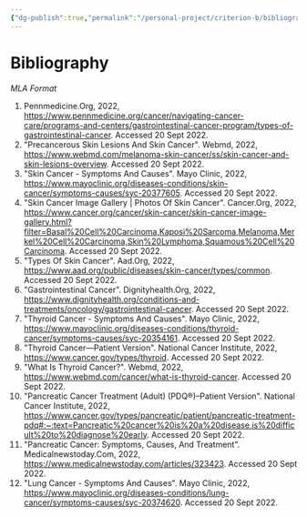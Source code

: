 ```yaml
---
{"dg-publish":true,"permalink":"/personal-project/criterion-b/bibliography/","dgHomeLink":true,"dgPassFrontmatter":false,"dgShowLocalGraph":true}
---
```


# Bibliography
*MLA Format*
1. Pennmedicine.Org, 2022, https://www.pennmedicine.org/cancer/navigating-cancer-care/programs-and-centers/gastrointestinal-cancer-program/types-of-gastrointestinal-cancer. Accessed 20 Sept 2022.
2. "Precancerous Skin Lesions And Skin Cancer". Webmd, 2022, https://www.webmd.com/melanoma-skin-cancer/ss/skin-cancer-and-skin-lesions-overview. Accessed 20 Sept 2022.
3. "Skin Cancer - Symptoms And Causes". Mayo Clinic, 2022, https://www.mayoclinic.org/diseases-conditions/skin-cancer/symptoms-causes/syc-20377605. Accessed 20 Sept 2022.
4. "Skin Cancer Image Gallery | Photos Of Skin Cancer". Cancer.Org, 2022, https://www.cancer.org/cancer/skin-cancer/skin-cancer-image-gallery.html?filter=Basal%20Cell%20Carcinoma,Kaposi%20Sarcoma,Melanoma,Merkel%20Cell%20Carcinoma,Skin%20Lymphoma,Squamous%20Cell%20Carcinoma. Accessed 20 Sept 2022.
5. "Types Of Skin Cancer". Aad.Org, 2022, https://www.aad.org/public/diseases/skin-cancer/types/common. Accessed 20 Sept 2022.
6. "Gastrointestinal Cancer". Dignityhealth.Org, 2022, https://www.dignityhealth.org/conditions-and-treatments/oncology/gastrointestinal-cancer. Accessed 20 Sept 2022.
7. "Thyroid Cancer - Symptoms And Causes". Mayo Clinic, 2022, https://www.mayoclinic.org/diseases-conditions/thyroid-cancer/symptoms-causes/syc-20354161. Accessed 20 Sept 2022.
8. "Thyroid Cancer—Patient Version". National Cancer Institute, 2022, https://www.cancer.gov/types/thyroid. Accessed 20 Sept 2022.
9. "What Is Thyroid Cancer?". Webmd, 2022, https://www.webmd.com/cancer/what-is-thyroid-cancer. Accessed 20 Sept 2022.
10. "Pancreatic Cancer Treatment (Adult) (PDQ®)–Patient Version". National Cancer Institute, 2022, https://www.cancer.gov/types/pancreatic/patient/pancreatic-treatment-pdq#:~:text=Pancreatic%20cancer%20is%20a%20disease,is%20difficult%20to%20diagnose%20early. Accessed 20 Sept 2022.
11. "Pancreatic Cancer: Symptoms, Causes, And Treatment". Medicalnewstoday.Com, 2022, https://www.medicalnewstoday.com/articles/323423. Accessed 20 Sept 2022.
12. "Lung Cancer - Symptoms And Causes". Mayo Clinic, 2022, https://www.mayoclinic.org/diseases-conditions/lung-cancer/symptoms-causes/syc-20374620. Accessed 20 Sept 2022.